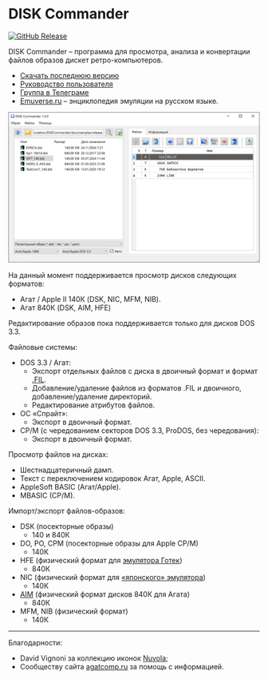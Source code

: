 # DISK Commander

[![GitHub Release](https://img.shields.io/github/release/ptr314/dsk_commander.svg?style=flat)]() 

DISK Commander &ndash; программа для просмотра, анализа и конвертации файлов образов дискет ретро-компьютеров.


* [Скачать последнюю версию](https://github.com/Ptr314/dsk_commander/releases)
* [Руководство пользователя](MANUAL.md)
* [Группа в Телеграме](https://t.me/ecat_emu)
* [Emuverse.ru](https://emuverse.ru) &ndash; энциклопедия эмуляции на русском языке.

<p align="center">
<img src="screenshots/main_window.png" width="600">
</p>

На данный момент поддерживается просмотр дисков следующих форматов:
* Агат / Apple II 140К (DSK, NIC, MFM, NIB).
* Агат 840К (DSK, AIM, HFE)

Редактирование образов пока поддерживается только для дисков DOS 3.3.

Файловые системы:

* DOS 3.3 / Агат:
    * Экспорт отдельных файлов с диска в двоичный формат и формат [.FIL](http://agatcomp.ru/agat/PCutils/FileType/FIL.shtml).
    * Добавление/удаление файлов из форматов .FIL и двоичного, добавление/удаление директорий.
    * Редактирование атрибутов файлов.
* ОС &laquo;Спрайт&raquo;:
    * Экспорт в двоичный формат.
* CP/M (с чередованием секторов DOS 3.3, ProDOS, без чередования):
    * Экспорт в двоичный формат.

Просмотр файлов на дисках:
* Шестнадцатеричный дамп.
* Текст с переключением кодировок Агат, Apple, ASCII.
* AppleSoft BASIC (Агат/Apple).
* MBASIC (CP/M).
  
Импорт/экспорт файлов-образов:
* DSK (посекторные образы)
    * 140 и 840К 
* DO, PO, CPM (посекторные образы для Apple CP/M)
    * 140К 
* HFE (физический формат для [эмулятора Готек](https://www.gotekemulator.com/))
    * 840К 
* NIC (физический формат для [&laquo;японского&raquo; эмулятора](https://tulip-house.ddo.jp/digital/SDISK2/english.html))
    * 140К 
* [AIM](http://agatcomp.ru/agat/PCutils/FileType/AIM.shtml) (физический формат дисков 840К для Агата)
    * 840К 
* MFM, NIB (физический формат)
    * 140К 

<hr>

Благодарности:

* David Vignoni за коллекцию иконок [Nuvola](https://commons.wikimedia.org/wiki/Category:Nuvola_icons);
* Сообществу сайта [agatcomp.ru](http://agatcomp.ru) за помощь с информацией.